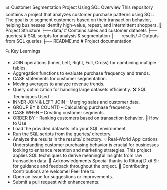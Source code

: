 📊 Customer Segmentation Project Using SQL
Overview
This repository contains a project that analyzes customer purchase patterns using SQL. The goal is to segment customers based on their transaction behavior, helping businesses identify high-value, repeat, and intermittent shoppers.
📂 Project Structure
├── data/            # Contains sales and customer datasets
├── queries/         # SQL scripts for analysis & segmentation
├── results/         # Outputs from SQL queries
├── README.md        # Project documentation


🔍 Key Learnings
- JOIN operations (Inner, Left, Right, Full, Cross) for combining multiple tables.
- Aggregation functions to evaluate purchase frequency and trends.
- CASE statements for customer segmentation.
- Moving averages to analyze revenue trends.
- Query optimization for handling large datasets efficiently.
🛠 SQL Techniques Used
- INNER JOIN & LEFT JOIN – Merging sales and customer data.
- GROUP BY & COUNT() – Calculating purchase frequency.
- CASE WHEN – Creating customer segments.
- ORDER BY – Ranking customers based on transaction behavior.
🚀 How to Use
- Load the provided datasets into your SQL environment.
- Run the SQL scripts from the queries/ directory.
- Analyze the results in the results/ directory.
💡 Real-World Applications
Understanding customer purchasing behavior is crucial for businesses looking to enhance retention and marketing strategies. This project applies SQL techniques to derive meaningful insights from raw transaction data.
👏 Acknowledgments
Special thanks to Rituraj Dixit Sir for guidance and feedback throughout the project.
🤝 Contributing
Contributions are welcome! Feel free to:
- Open an issue for suggestions or improvements.
- Submit a pull request with enhancements.
